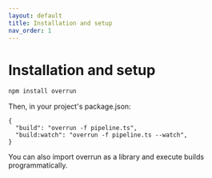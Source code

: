```yaml
---
layout: default
title: Installation and setup
nav_order: 1
---
```


# Installation and setup

```sh
npm install overrun
```

Then, in your project's package.json:

```
{
  "build": "overrun -f pipeline.ts",
  "build:watch": "overrun -f pipeline.ts --watch",
}
```

You can also import overrun as a library and execute builds programmatically.
